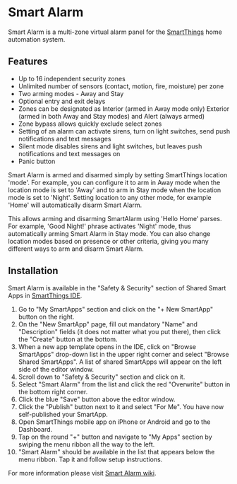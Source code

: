 Smart Alarm
===========

Smart Alarm is a multi-zone virtual alarm panel for the [SmartThings](http://www.smartthings.com) home automation system.

Features
--------

* Up to 16 independent security zones
* Unlimited number of sensors (contact, motion, fire, moisture) per zone
* Two arming modes - Away and Stay
* Optional entry and exit delays
* Zones can be designated as Interior (armed in Away mode only) Exterior (armed in both Away and Stay modes) and Alert (always armed)
* Zone bypass allows quickly exclude select zones
* Setting of an alarm can activate sirens, turn on light switches, send push notifications and text messages
* Silent mode disables sirens and light switches, but leaves push notifications and text messages on
* Panic button

Smart Alarm is armed and disarmed simply by setting SmartThings location 'mode'. For example, you can configure it to arm in Away mode when the location mode is set to 'Away' and to arm in Stay mode when the location mode is set to 'Night'. Setting location to any other mode, for example 'Home' will automatically disarm Smart Alarm.

This allows arming and disarming SmartAlarm using 'Hello Home' parses. For example, 'Good Night!' phrase activates 'Night' mode, thus automatically arming Smart Alarm in Stay mode. You can also change location modes based on presence or other criteria, giving you many different ways to arm and disarm Smart Alarm.

Installation
------------

Smart Alarm is available in the "Safety & Security" section of Shared Smart Apps in [SmartThings IDE](https://graph.api.smartthings.com).

1. Go to "My SmartApps" section and click on the "+ New SmartApp" button on the right.
2. On the "New SmartApp" page, fill out mandatory "Name" and "Description" fields (it does not matter what you put there), then click the "Create" button at the bottom.
3. When a new app template opens in the IDE, click on "Browse SmartApps" drop-down list in the upper right corner and select "Browse Shared SmartApps". A list of shared SmartApps will appear on the left side of the editor window.
4. Scroll down to "Safety & Security" section and click on it.
5. Select "Smart Alarm" from the list and click the red "Overwrite" button in the bottom right corner.
6. Click the blue "Save" button above the editor window.
7. Click the "Publish" button next to it and select "For Me". You have now self-published your SmartApp.
8. Open SmartThings mobile app on iPhone or Android and go to the Dashboard.
9. Tap on the round "+" button and navigate to "My Apps" section by swiping the menu ribbon all the way to the left.
10. "Smart Alarm" should be available in the list that appears below the menu ribbon. Tap it and follow setup instructions.

For more information please visit [Smart Alarm wiki](https://github.com/statusbits/smartthings/wiki/Smart-Alarm).
